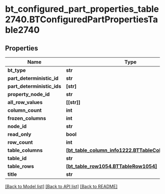 # bt_configured_part_properties_table2740.BTConfiguredPartPropertiesTable2740

## Properties
Name | Type | Description | Notes
------------ | ------------- | ------------- | -------------
**bt_type** | **str** |  | [optional] 
**part_deterministic_id** | **str** |  | [optional] 
**part_deterministic_ids** | **[str]** |  | [optional] 
**property_node_id** | **str** |  | [optional] 
**all_row_values** | **[[str]]** |  | [optional] 
**column_count** | **int** |  | [optional] 
**frozen_columns** | **int** |  | [optional] 
**node_id** | **str** |  | [optional] 
**read_only** | **bool** |  | [optional] 
**row_count** | **int** |  | [optional] 
**table_columns** | [**[bt_table_column_info1222.BTTableColumnInfo1222]**](BTTableColumnInfo1222.md) |  | [optional] 
**table_id** | **str** |  | [optional] 
**table_rows** | [**[bt_table_row1054.BTTableRow1054]**](BTTableRow1054.md) |  | [optional] 
**title** | **str** |  | [optional] 

[[Back to Model list]](../README.md#documentation-for-models) [[Back to API list]](../README.md#documentation-for-api-endpoints) [[Back to README]](../README.md)


